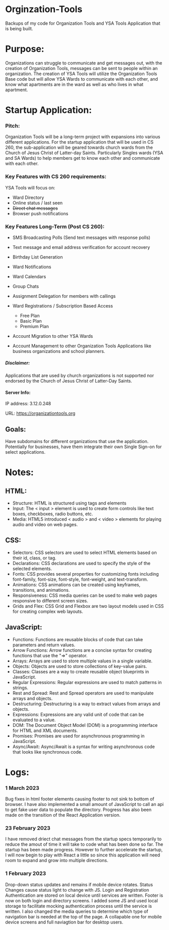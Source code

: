 # Orginzation-Tools
Backups of my code for Organization Tools and YSA Tools Application that is being built.
# Purpose:
Organizations can struggle to communicate and get messages out, with the creation of Organization Tools, messages can be sent to people within an organization.
The creation of YSA Tools will utilize the Organization Tools Base code but will allow YSA Wards to communicate with each other, and know what apartments are in the ward as well as who lives in what apartment.

# Startup Application:
### Pitch:
Organization Tools will be a long-term project with expansions into various different applications.
For the startup application that will be used in CS 260, the sub-application will be geared towards church wards from the Church of Jesus Christ of Latter-day Saints. Particularly Singles wards (YSA and SA Wards) to help members get to know each other and communicate with each other.

### Key Features with CS 260 requirements:
YSA Tools will focus on:
* Ward Directory
* Online status / last seen
* ~~Direct chat messages~~
* Browser push notifications 

### Key Features Long-Term (Post CS 260):
* SMS Broadcasting Polls (Send text messages with response polls)
* Text message and email address verification for account recovery
* Birthday List Generation
* Ward Notifications
* Ward Calendars
* Group Chats
* Assignment Delegation for members with callings

* Ward Registrations / Subscription Based Access
  * Free Plan
  * Basic Plan
  * Premium Plan
* Account Migration to other YSA Wards
* Account Management to other Organization Tools Applications like business organizations and school planners.

##### Disclaimer:
Applications that are used by church organizations is not supported nor endorsed by the Church of Jesus Christ of Latter-Day Saints.


#### Server Info:
IP address: 3.12.0.248

URL: https://organizationtools.org

## Goals:
Have subdomains for different organizations that use the application. Potentially for businesses, have them integrate their own Single Sign-on for select applications.


# Notes:
## HTML:

* Structure: HTML is structured using tags and elements
* Input: The < input > element is used to create form controls like text boxes, checkboxes, radio buttons, etc.
* Media: HTML5 introduced < audio > and < video > elements for playing audio and video on web pages.
## CSS:

* Selectors: CSS selectors are used to select HTML elements based on their id, class, or tag.
* Declarations: CSS declarations are used to specify the style of the selected elements.
* Fonts: CSS provides several properties for customizing fonts including font-family, font-size, font-style, font-weight, and text-transform.
* Animations: CSS animations can be created using keyframes, transitions, and animations.
* Responsiveness: CSS media queries can be used to make web pages responsive to different screen sizes.
* Grids and Flex: CSS Grid and Flexbox are two layout models used in CSS for creating complex web layouts.
## JavaScript:

* Functions: Functions are reusable blocks of code that can take parameters and return values.
* Arrow Functions: Arrow functions are a concise syntax for creating functions that use the "=>" operator.
* Arrays: Arrays are used to store multiple values in a single variable.
* Objects: Objects are used to store collections of key-value pairs.
* Classes: Classes are a way to create reusable object blueprints in JavaScript.
* Regular Expressions: Regular expressions are used to match patterns in strings.
* Rest and Spread: Rest and Spread operators are used to manipulate arrays and objects.
* Destructuring: Destructuring is a way to extract values from arrays and objects.
* Expressions: Expressions are any valid unit of code that can be evaluated to a value.
* DOM: The Document Object Model (DOM) is a programming interface for HTML and XML documents.
* Promises: Promises are used for asynchronous programming in JavaScript.
* Async/Await: Async/Await is a syntax for writing asynchronous code that looks like synchronous code.



# Logs:
### 1 March 2023
Bug fixes in html footer elements causing footer to not sink to bottom of browser. I have also implemented a small amount of JavaScript to call an api to get fake user data to populate the directory. Progress has also been made on the transition of the React Application version.

### 23 February 2023
I have removed driect chat messages from the startup specs temporarily to reduce the amout of time it will take to code what has been done so far.
The startup has been made progress. However to further accelerate the startup, I will now begin to play with React a little so since this application will need room to expand and grow into multiple directions.

### 1 February 2023
Drop-down status updates and remains if mobile device rotates.
Status Changes cause status light to change with JS.
Login and Registration Authentication are stored on local device until services are written.
Footer is now on both login and directory screens.
I added some JS and used local storage to facilitate mocking authentication process until the service is written. I also changed the media queries to determine which type of navigation bar is needed at the top of the page. A collapable one for mobile device screens and full naviagtion bar for desktop users.
